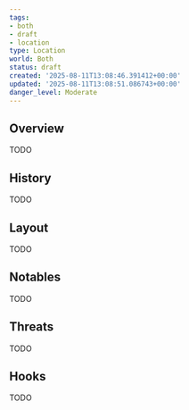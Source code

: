 ```yaml
---
tags:
- both
- draft
- location
type: Location
world: Both
status: draft
created: '2025-08-11T13:08:46.391412+00:00'
updated: '2025-08-11T13:08:51.086743+00:00'
danger_level: Moderate
---
```



## Overview

TODO
## History

TODO
## Layout

TODO
## Notables

TODO
## Threats

TODO
## Hooks

TODO
